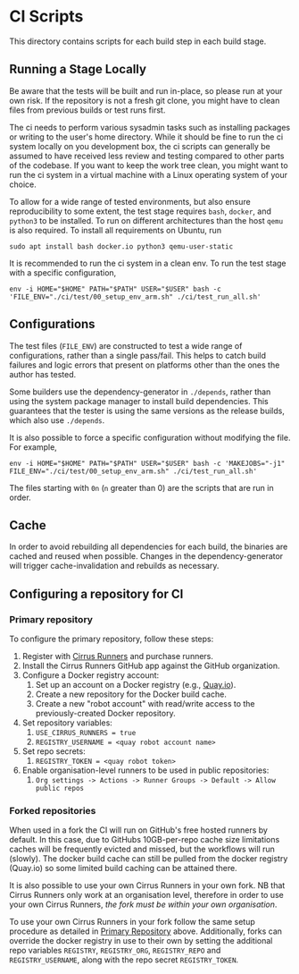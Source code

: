 # CI Scripts

This directory contains scripts for each build step in each build stage.

## Running a Stage Locally

Be aware that the tests will be built and run in-place, so please run at your own risk.
If the repository is not a fresh git clone, you might have to clean files from previous builds or test runs first.

The ci needs to perform various sysadmin tasks such as installing packages or writing to the user's home directory.
While it should be fine to run
the ci system locally on you development box, the ci scripts can generally be assumed to have received less review and
testing compared to other parts of the codebase. If you want to keep the work tree clean, you might want to run the ci
system in a virtual machine with a Linux operating system of your choice.

To allow for a wide range of tested environments, but also ensure reproducibility to some extent, the test stage
requires `bash`, `docker`, and `python3` to be installed. To run on different architectures than the host `qemu` is also required. To install all requirements on Ubuntu, run

```
sudo apt install bash docker.io python3 qemu-user-static
```

It is recommended to run the ci system in a clean env. To run the test stage
with a specific configuration,

```
env -i HOME="$HOME" PATH="$PATH" USER="$USER" bash -c 'FILE_ENV="./ci/test/00_setup_env_arm.sh" ./ci/test_run_all.sh'
```

## Configurations

The test files (`FILE_ENV`) are constructed to test a wide range of
configurations, rather than a single pass/fail. This helps to catch build
failures and logic errors that present on platforms other than the ones the
author has tested.

Some builders use the dependency-generator in `./depends`, rather than using
the system package manager to install build dependencies. This guarantees that
the tester is using the same versions as the release builds, which also use
`./depends`.

It is also possible to force a specific configuration without modifying the
file. For example,

```
env -i HOME="$HOME" PATH="$PATH" USER="$USER" bash -c 'MAKEJOBS="-j1" FILE_ENV="./ci/test/00_setup_env_arm.sh" ./ci/test_run_all.sh'
```

The files starting with `0n` (`n` greater than 0) are the scripts that are run
in order.

## Cache

In order to avoid rebuilding all dependencies for each build, the binaries are
cached and reused when possible. Changes in the dependency-generator will
trigger cache-invalidation and rebuilds as necessary.

## Configuring a repository for CI

### Primary repository

To configure the primary repository, follow these steps:

1. Register with [Cirrus Runners](https://cirrus-runners.app/) and purchase runners.
2. Install the Cirrus Runners GitHub app against the GitHub organization.
3. Configure a Docker registry account:
   1. Set up an account on a Docker registry (e.g., [Quay.io](https://quay.io/)).
   2. Create a new repository for the Docker build cache.
   3. Create a new "robot account" with read/write access to the previously-created Docker repository.
4. Set repository variables:
   1. `USE_CIRRUS_RUNNERS = true`
   2. `REGISTRY_USERNAME = <quay robot account name>`
5. Set repo secrets:
   1. `REGISTRY_TOKEN = <quay robot token>`
6. Enable organisation-level runners to be used in public repositories:
   1. `Org settings -> Actions -> Runner Groups -> Default -> Allow public repos`

### Forked repositories

When used in a fork the CI will run on GitHub's free hosted runners by default.
In this case, due to GitHubs 10GB-per-repo cache size limitations caches will be frequently evicted and missed, but the workflows will run (slowly).
The docker build cache can still be pulled from the docker registry (Quay.io) so some limited build caching can be attained there.

It is also possible to use your own Cirrus Runners in your own fork.
NB that Cirrus Runners only work at an organisation level, therefore in order to use your own Cirrus Runners, *the fork must be within your own organisation*.

To use your own Cirrus Runners in your fork follow the same setup procedure as detailed in [Primary Repository](#primary-repository) above.
Additionally, forks can override the docker registry in use to their own by setting the additional repo variables `REGISTRY`, `REGISTRY_ORG`, `REGISTRY_REPO` and `REGISTRY_USERNAME`, along with the repo secret `REGISTRY_TOKEN`.
